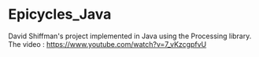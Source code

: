# Epicycles_Java

David Shiffman's project implemented in Java using the Processing library. The video : https://www.youtube.com/watch?v=7_vKzcgpfvU
